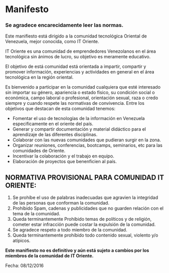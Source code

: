 # Manifesto
### Se agradece encarecidamente leer las normas.
Este manifiesto está dirigido a la comunidad tecnológica Oriental de Venezuela, mejor conocida, como IT Oriente.

IT Oriente es una comunidad de emprendedores Venezolanos en el área tecnológica sin ánimos de lucro, su objetivo es meramente educativo.

El objetivo de está comunidad está orientada a impartir, compartir y promover información, experiencias y actividades en general en el área tecnológica en la región oriental.

Es bienvenido a participar en la comunidad cualquiera que esté interesado sin importar su género, apariencia o estado físico, su condición social o económica, campo laboral o profesional, orientación sexual, raza o credo siempre y cuando respete las normativas de convivencia.
Entre los objetivos que destacan de esta comunidad tenemos:

* Fomentar el uso de tecnologías de la información en Venezuela especificamente en el oriente del país.
* Generar y compartir documentación y material didáctico para el aprendizaje de las diferentes disciplinas.
* Colaborar con las nuevas comunidades que pudieran surgir en la zona.
* Organizar reuniones, conferencias, bootcamps, seminarios, etc para las comunidades de Oriente.
* Incentivar la colaboración y el trabajo en equipo.
* Elaboración de proyectos que benenficien al país.

## NORMATIVA PROVISIONAL PARA COMUNIDAD IT ORIENTE:
1. Se prohíbe el uso de palabras inadecuadas que agravien la integridad de las personas que conforman la comunidad.
2. Prohíbido Spam, cadenas y publicidades que no guarden relación con el tema de la comunidad.
3. Queda terminantemente Prohíbido temas de políticos y de religión, cometer estar infracción puede costar la expulsión de la comunidad.
4. Se agradece respeto a todo miembro de la comunidad.
5. Queda terminantemente prohíbido todo contenido sexual, violento y/o atípicos.

**Este manifiesto no es definitivo y aún está sujeto a cambios por los miembros de la comunidad de IT Oriente.**

Fecha: 08/12/2016
